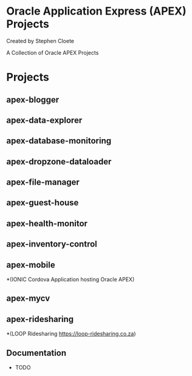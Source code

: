 # Oracle Application Express (APEX) Projects
Created by Stephen Cloete

A Collection of Oracle APEX Projects

# Projects

## apex-blogger 

## apex-data-explorer

## apex-database-monitoring

## apex-dropzone-dataloader

## apex-file-manager

## apex-guest-house

## apex-health-monitor

## apex-inventory-control

## apex-mobile 
*(IONIC Cordova Application hosting Oracle APEX)

## apex-mycv

## apex-ridesharing 
*(LOOP Ridesharing https://loop-ridesharing.co.za)



## Documentation

* TODO
